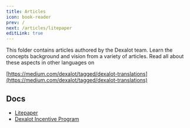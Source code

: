 ```yaml
---
title: Articles
icon: book-reader
prev: /
next: /articles/litepaper
editLink: true
---
```


This folder contains articles authored by the Dexalot team.  Learn the concepts background and vision from a variety of articles.  Read all about these aspects in other languages on

[https://medium.com/dexalot/tagged/dexalot-translations](https://medium.com/dexalot/tagged/dexalot-translations)

## Docs

* [Litepaper](/articles/litepaper)
* [Dexalot Incentive Program](/articles/dip)
